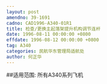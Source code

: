 ```yaml
---
layout: post
amendno: 39-1691
cadno: CAD1996-A340-01R1
title: 检查/更换主起落架提升机构调节连杆
date: 1996-08-11 00:00:00 +0800
effdate: 1996-08-12 00:00:00 +0800
tag: A340
categories: 民航华东管理局适航处
author: 何正华
---
```


##适用范围:
所有A340系列飞机

